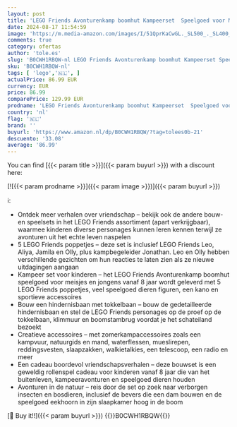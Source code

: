 ```yaml
---
layout: post
title: 'LEGO Friends Avonturenkamp boomhut Kampeerset  Speelgoed voor Meisjes en Jongens vanaf 8 jaar  Bouwpakket voor Kinderen met Poppetjes en 5 Dieren Figuren  Rollenspel Cadeau 42631'
date: 2024-08-17 11:54:59
image: 'https://m.media-amazon.com/images/I/51QprKaCwGL._SL500_._SL400_.jpg'
comments: true
category: ofertas
author: 'tole.es'
slug: 'B0CWH1RBQW-nl LEGO Friends Avonturenkamp boomhut Kampeerset Speelgoed...'
sku: 'B0CWH1RBQW-nl'
tags: [ 'lego','🇳🇱', ]
actualPrice: 86.99 EUR
currency: EUR
price: 86.99
comparePrice: 129.99 EUR
prodname: 'LEGO Friends Avonturenkamp boomhut Kampeerset  Speelgoed voor Meisjes en Jongens vanaf 8 jaar  Bouwpakket voor Kinderen met Poppetjes en 5 Dieren Figuren  Rollenspel Cadeau 42631'
country: 'nl'
flag: '🇳🇱'
brand: ''
buyurl: 'https://www.amazon.nl/dp/B0CWH1RBQW/?tag=tolees0b-21'
descuento: '33.08'
average: '86.99'
---
```


You can find [{{< param title >}}]({{< param buyurl >}}) with a discount here:

[![{{< param prodname >}}]({{< param image >}})]({{< param buyurl >}})

ℹ️:

- Ontdek meer verhalen over vriendschap – bekijk ook de andere bouw- en speelsets in het LEGO Friends assortiment (apart verkrijgbaar), waarmee kinderen diverse personages kunnen leren kennen terwijl ze avonturen uit het echte leven naspelen
- 5 LEGO Friends poppetjes – deze set is inclusief LEGO Friends Leo, Aliya, Jamila en Olly, plus kampbegeleider Jonathan. Leo en Olly hebben verschillende gezichten om hun reacties te laten zien als ze nieuwe uitdagingen aangaan
- Kampeer set voor kinderen – het LEGO Friends Avonturenkamp boomhut speelgoed voor meisjes en jongens vanaf 8 jaar wordt geleverd met 5 LEGO Friends poppetjes, veel speelgoed dieren figuren, een kano en sportieve accessoires
- Bouw een hindernisbaan met tokkelbaan – bouw de gedetailleerde hindernisbaan en stel de LEGO Friends personages op de proef op de tokkelbaan, klimmuur en boomstambrug voordat je het schateiland bezoekt
- Creatieve accessoires – met zomerkampaccessoires zoals een kampvuur, natuurgids en mand, waterflessen, mueslirepen, reddingsvesten, slaapzakken, walkietalkies, een telescoop, een radio en meer
- Een cadeau boordevol vriendschapsverhalen – deze bouwset is een geweldig rollenspel cadeau voor kinderen vanaf 8 jaar die van het buitenleven, kampeeravonturen en speelgoed dieren houden
- Avonturen in de natuur – reis door de set op zoek naar verborgen insecten en bosdieren, inclusief de bevers die een dam bouwen en de speelgoed eekhoorn in zijn slaapkamer hoog in de boom

[🛒 Buy it!!]({{< param buyurl >}})
{{<world>}}B0CWH1RBQW{{</world>}}

